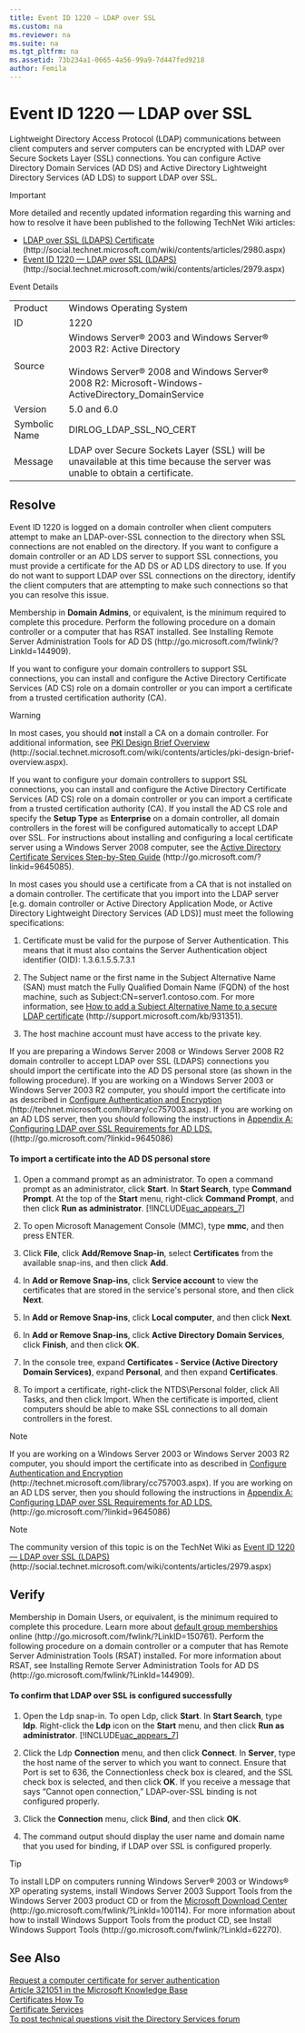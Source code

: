 ```yaml
---
title: Event ID 1220 — LDAP over SSL
ms.custom: na
ms.reviewer: na
ms.suite: na
ms.tgt_pltfrm: na
ms.assetid: 73b234a1-0665-4a56-99a9-7d447fed9218
author: Femila
---
```

# Event ID 1220 — LDAP over SSL
Lightweight Directory Access Protocol \(LDAP\) communications between client computers and server computers can be encrypted with LDAP over Secure Sockets Layer \(SSL\) connections. You can configure Active Directory Domain Services \(AD DS\) and Active Directory Lightweight Directory Services \(AD LDS\) to support LDAP over SSL.  
  
> [!IMPORTANT]  
> More detailed and recently updated information regarding this warning and how to resolve it have been published to the following TechNet Wiki articles:  
>   
> -   [LDAP over SSL \(LDAPS\) Certificate](http://social.technet.microsoft.com/wiki/contents/articles/2980.aspx) \(http:\/\/social.technet.microsoft.com\/wiki\/contents\/articles\/2980.aspx\)  
> -   [Event ID 1220 — LDAP over SSL \(LDAPS\)](http://social.technet.microsoft.com/wiki/contents/articles/2979.aspx) \(http:\/\/social.technet.microsoft.com\/wiki\/contents\/articles\/2979.aspx\)  
  
Event Details  
  
|||  
|-|-|  
|Product|Windows Operating System|  
|ID|1220|  
|Source|Windows Server® 2003 and Windows Server® 2003 R2: Active Directory<br /><br />Windows Server® 2008 and Windows Server® 2008 R2: Microsoft\-Windows\-ActiveDirectory\_DomainService|  
|Version|5.0 and 6.0|  
|Symbolic Name|DIRLOG\_LDAP\_SSL\_NO\_CERT|  
|Message|LDAP over Secure Sockets Layer \(SSL\) will be unavailable at this time because the server was unable to obtain a certificate.|  
  
## Resolve  
Event ID 1220 is logged on a domain controller when client computers attempt to make an LDAP\-over\-SSL connection to the directory when SSL connections are not enabled on the directory. If you want to configure a domain controller or an AD LDS server to support SSL connections, you must provide a certificate for the AD DS or AD LDS directory to use. If you do not want to support LDAP over SSL connections on the directory, identify the client computers that are attempting to make such connections so that you can resolve this issue.  
  
Membership in **Domain Admins**, or equivalent, is the minimum required to complete this procedure. Perform the following procedure on a domain controller or a computer that has RSAT installed. See Installing Remote Server Administration Tools for AD DS \(http:\/\/go.microsoft.com\/fwlink\/?LinkId\=144909\).  
  
If you want to configure your domain controllers to support SSL connections, you can install and configure the Active Directory Certificate Services \(AD CS\) role on a domain controller or you can import a certificate from a trusted certification authority \(CA\).  
  
> [!WARNING]  
> In most cases, you should **not** install a CA on a domain controller. For additional information, see [PKI Design Brief Overview](http://social.technet.microsoft.com/wiki/contents/articles/pki-design-brief-overview.aspx) \(http:\/\/social.technet.microsoft.com\/wiki\/contents\/articles\/pki\-design\-brief\-overview.aspx\).  
  
If you want to configure your domain controllers to support SSL connections, you can install and configure the Active Directory Certificate Services \(AD CS\) role on a domain controller or you can import a certificate from a trusted certification authority \(CA\). If you install the AD CS role and specify the **Setup Type** as **Enterprise** on a domain controller, all domain controllers in the forest will be configured automatically to accept LDAP over SSL. For instructions about installing and configuring a local certificate server using a Windows Server 2008 computer, see the [Active Directory Certificate Services Step\-by\-Step Guide](http://go.microsoft.com/?linkid=9645085) \(http:\/\/go.microsoft.com\/?linkid\=9645085\).  
  
In most cases you should use a certificate from a CA that is not installed on a domain controller. The certificate that you import into the LDAP server \[e.g. domain controller or Active Directory Application Mode, or Active Directory Lightweight Directory Services \(AD LDS\)\] must meet the following specifications:  
  
1.  Certificate must be valid for the purpose of Server Authentication. This means that it must also contains the Server Authentication object identifier \(OID\): 1.3.6.1.5.5.7.3.1  
  
2.  The Subject name or the first name in the Subject Alternative Name \(SAN\) must match the Fully Qualified Domain Name \(FQDN\) of the host machine, such as Subject:CN\=server1.contoso.com. For more information, see [How to add a Subject Alternative Name to a secure LDAP certificate](http://support.microsoft.com/kb/931351) \(http:\/\/support.microsoft.com\/kb\/931351\).  
  
3.  The host machine account must have access to the private key.  
  
If you are preparing a Windows Server 2008 or Windows Server 2008 R2 domain controller to accept LDAP over SSL \(LDAPS\) connections you should import the certificate into the AD DS personal store \(as shown in the following procedure\). If you are working on a Windows Server 2003 or Windows Server 2003 R2 computer, you should import the certificate into as described in [Configure Authentication and Encryption](http://technet.microsoft.com/library/cc757003.aspx) \(http:\/\/technet.microsoft.com\/library\/cc757003.aspx\). If you are working on an AD LDS server, then you should following the instructions in [Appendix A: Configuring LDAP over SSL Requirements for AD LDS.](-http-//go.microsoft.com/-linkid=9645086-) \(\(http:\/\/go.microsoft.com\/?linkid\=9645086\)  
  
#### To import a certificate into the AD DS personal store  
  
1.  Open a command prompt as an administrator. To open a command prompt as an administrator, click **Start**. In **Start Search**, type **Command Prompt**. At the top of the **Start** menu, right\-click **Command Prompt**, and then click **Run as administrator**. [!INCLUDE[uac_appears_7](../Token/uac_appears_7_md.md)]  
  
2.  To open Microsoft Management Console \(MMC\), type **mmc**, and then press ENTER.  
  
3.  Click **File**, click **Add\/Remove Snap\-in**, select **Certificates** from the available snap\-ins, and then click **Add**.  
  
4.  In **Add or Remove Snap\-ins**, click **Service account** to view the certificates that are stored in the service's personal store, and then click **Next**.  
  
5.  In **Add or Remove Snap\-ins**, click **Local computer**, and then click **Next**.  
  
6.  In **Add or Remove Snap\-ins**, click **Active Directory Domain Services**, click **Finish**, and then click **OK**.  
  
7.  In the console tree, expand **Certificates \- Service \(Active Directory Domain Services\)**, expand **Personal**, and then expand **Certificates**.  
  
8.  To import a certificate, right\-click the NTDS\\Personal folder, click All Tasks, and then click Import. When the certificate is imported, client computers should be able to make SSL connections to all domain controllers in the forest.  
  
> [!NOTE]  
> If you are working on a Windows Server 2003 or Windows Server 2003 R2 computer, you should import the certificate into as described in [Configure Authentication and Encryption](http://technet.microsoft.com/library/cc757003.aspx) \(http:\/\/technet.microsoft.com\/library\/cc757003.aspx\). If you are working on an AD LDS server, then you should following the instructions in [Appendix A: Configuring LDAP over SSL Requirements for AD LDS.](-http-//go.microsoft.com/-linkid=9645086-) \(http:\/\/go.microsoft.com\/?linkid\=9645086\)  
  
> [!NOTE]  
> The community version of this topic is on the TechNet Wiki as [Event ID 1220 — LDAP over SSL \(LDAPS\)](http://social.technet.microsoft.com/wiki/contents/articles/2979.aspx) \(http:\/\/social.technet.microsoft.com\/wiki\/contents\/articles\/2979.aspx\)  
  
## Verify  
Membership in Domain Users, or equivalent, is the minimum required to complete this procedure. Learn more about [default group memberships](http://go.microsoft.com/fwlink/?LinkID=150761) online \(http:\/\/go.microsoft.com\/fwlink\/?LinkID\=150761\). Perform the following procedure on a domain controller or a computer that has Remote Server Administration Tools \(RSAT\) installed. For more information about RSAT, see Installing Remote Server Administration Tools for AD DS \(http:\/\/go.microsoft.com\/fwlink\/?LinkId\=144909\).  
  
#### To confirm that LDAP over SSL is configured successfully  
  
1.  Open the Ldp snap\-in. To open Ldp, click **Start**. In **Start Search**, type **ldp**. Right\-click the **Ldp** icon on the **Start** menu, and then click **Run as administrator**. [!INCLUDE[uac_appears_7](../Token/uac_appears_7_md.md)]  
  
2.  Click the Ldp **Connection** menu, and then click **Connect**. In **Server**, type the host name of the server to which you want to connect. Ensure that Port is set to 636, the Connectionless check box is cleared, and the SSL check box is selected, and then click **OK**. If you receive a message that says “Cannot open connection,” LDAP\-over\-SSL binding is not configured properly.  
  
3.  Click the **Connection** menu, click **Bind**, and then click **OK**.  
  
4.  The command output should display the user name and domain name that you used for binding, if LDAP over SSL is configured properly.  
  
> [!TIP]  
> To install LDP on computers running Windows Server® 2003 or Windows® XP operating systems, install Windows Server 2003 Support Tools from the Windows Server 2003 product CD or from the [Microsoft Download Center](http://go.microsoft.com/fwlink/?LinkId=100114) \(http:\/\/go.microsoft.com\/fwlink\/?LinkId\=100114\). For more information about how to install Windows Support Tools from the product CD, see Install Windows Support Tools \(http:\/\/go.microsoft.com\/fwlink\/?LinkId\=62270\).  
  
## See Also  
[Request a computer certificate for server authentication](http://technet.microsoft.com/library/cc740173.aspx)  
[Article 321051 in the Microsoft Knowledge Base](http://go.microsoft.com/fwlink/?LinkID=15129)  
[Certificates How To](http://go.microsoft.com/fwlink/?LinkId=99765)  
[Certificate Services](http://go.microsoft.com/fwlink/?LinkID=48952)  
[To post technical questions visit the Directory Services forum](http://social.technet.microsoft.com/Forums/winserverDS/threads)  
  
